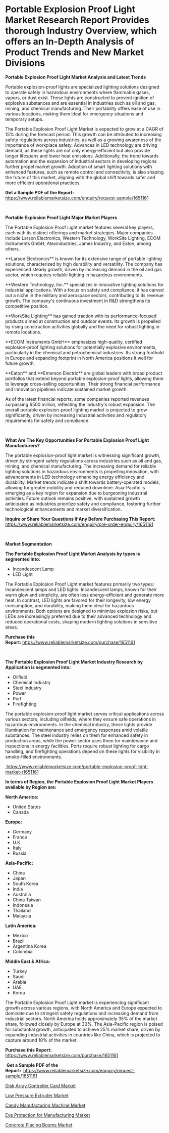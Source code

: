 <p><h1>Portable Explosion Proof Light Market Research Report Provides thorough Industry Overview, which offers an In-Depth Analysis of Product Trends and New Market Divisions</h1></p><p><strong>Portable Explosion Proof Light Market Analysis and Latest Trends</strong></p>
<p><p>Portable explosion-proof lights are specialized lighting solutions designed to operate safely in hazardous environments where flammable gases, vapors, or dust exist. These lights are constructed to prevent ignition of explosive substances and are essential in industries such as oil and gas, mining, and chemical manufacturing. Their portability offers ease of use in various locations, making them ideal for emergency situations and temporary setups.</p><p>The Portable Explosion Proof Light Market is expected to grow at a CAGR of 15% during the forecast period. This growth can be attributed to increasing safety regulations across industries, as well as a growing awareness of the importance of workplace safety. Advances in LED technology are driving demand, as these lights are not only energy-efficient but also provide longer lifespans and lower heat emissions. Additionally, the trend towards automation and the expansion of industrial sectors in developing regions further propel market growth. Adoption of smart lighting solutions with enhanced features, such as remote control and connectivity, is also shaping the future of this market, aligning with the global shift towards safer and more efficient operational practices.</p></p>
<p><strong>Get a Sample PDF of the Report:&nbsp;</strong> <a href="https://www.reliablemarketsize.com/enquiry/request-sample/1651161?utm_campaign=2034&utm_medium=2&utm_source=Github&utm_content=ia&utm_term=23032025&utm_id=portable-explosion-proof-light">https://www.reliablemarketsize.com/enquiry/request-sample/1651161</a></p>
<p>&nbsp;</p>
<p><strong>Portable Explosion Proof Light Major Market Players</strong></p>
<p><p>The Portable Explosion Proof Light market features several key players, each with its distinct offerings and market strategies. Major companies include Larson Electronics, Western Technology, WorkSite Lighting, ECOM Instruments GmbH, Atexindustries, James Industry, and Eaton, among others.</p><p>**Larson Electronics** is known for its extensive range of portable lighting solutions, characterized by high durability and versatility. The company has experienced steady growth, driven by increasing demand in the oil and gas sector, which requires reliable lighting in hazardous environments. </p><p>**Western Technology, Inc.** specializes in innovative lighting solutions for industrial applications. With a focus on safety and compliance, it has carved out a niche in the military and aerospace sectors, contributing to its revenue growth. The company's continuous investment in R&D strengthens its competitive position.</p><p>**WorkSite Lighting** has gained traction with its performance-focused products aimed at construction and outdoor events. Its growth is propelled by rising construction activities globally and the need for robust lighting in remote locations.</p><p>**ECOM Instruments GmbH** emphasizes high-quality, certified explosion-proof lighting solutions for potentially explosive environments, particularly in the chemical and petrochemical industries. Its strong foothold in Europe and expanding footprint in North America positions it well for future growth.</p><p>**Eaton** and **Emerson Electric** are global leaders with broad product portfolios that extend beyond portable explosion-proof lights, allowing them to leverage cross-selling opportunities. Their strong financial performance and innovation pipelines indicate sustained market growth.</p><p>As of the latest financial reports, some companies reported revenues surpassing $500 million, reflecting the industry's robust expansion. The overall portable explosion-proof lighting market is projected to grow significantly, driven by increasing industrial activities and regulatory requirements for safety and compliance.</p></p>
<p>&nbsp;</p>
<p><strong>What Are The Key Opportunities For Portable Explosion Proof Light Manufacturers?</strong></p>
<p><p>The portable explosion-proof light market is witnessing significant growth, driven by stringent safety regulations across industries such as oil and gas, mining, and chemical manufacturing. The increasing demand for reliable lighting solutions in hazardous environments is propelling innovation, with advancements in LED technology enhancing energy efficiency and durability. Market trends indicate a shift towards battery-operated models, allowing for greater mobility and reduced downtime. Asia-Pacific is emerging as a key region for expansion due to burgeoning industrial activities. Future outlook remains positive, with sustained growth anticipated as industries prioritize safety and compliance, fostering further technological enhancements and market diversification.</p></p>
<p><strong>Inquire or Share Your Questions If Any Before Purchasing This Report:</strong> <a href="https://www.reliablemarketsize.com/enquiry/pre-order-enquiry/1651161?utm_campaign=2034&utm_medium=2&utm_source=Github&utm_content=ia&utm_term=23032025&utm_id=portable-explosion-proof-light">https://www.reliablemarketsize.com/enquiry/pre-order-enquiry/1651161</a></p>
<p>&nbsp;</p>
<p><strong>Market Segmentation</strong></p>
<p><strong>The Portable Explosion Proof Light Market Analysis by types is segmented into:</strong></p>
<p><ul><li>Incandescent Lamp</li><li>LED Light</li></ul></p>
<p><p>The Portable Explosion Proof Light market features primarily two types: Incandescent lamps and LED lights. Incandescent lamps, known for their warm glow and simplicity, are often less energy-efficient and generate more heat. In contrast, LED lights are favored for their longevity, low energy consumption, and durability, making them ideal for hazardous environments. Both options are designed to minimize explosion risks, but LEDs are increasingly preferred due to their advanced technology and reduced operational costs, shaping modern lighting solutions in sensitive areas.</p></p>
<p><strong>Purchase this Report:&nbsp;</strong><a href="https://www.reliablemarketsize.com/purchase/1651161?utm_campaign=2034&utm_medium=2&utm_source=Github&utm_content=ia&utm_term=23032025&utm_id=portable-explosion-proof-light">https://www.reliablemarketsize.com/purchase/1651161</a></p>
<p>&nbsp;</p>
<p><strong>The Portable Explosion Proof Light Market Industry Research by Application is segmented into:</strong></p>
<p><ul><li>Oilfield</li><li>Chemical Industry</li><li>Steel Industry</li><li>Power</li><li>Port</li><li>Firefighting</li></ul></p>
<p><p>The portable explosion-proof light market serves critical applications across various sectors, including oilfields, where they ensure safe operations in hazardous environments. In the chemical industry, these lights provide illumination for maintenance and emergency responses amid volatile substances. The steel industry relies on them for enhanced safety in production areas, while the power sector uses them for maintenance and inspections in energy facilities. Ports require robust lighting for cargo handling, and firefighting operations depend on these lights for visibility in smoke-filled environments.</p></p>
<p><a href="https://www.reliablemarketsize.com/portable-explosion-proof-light-market-r1651161?utm_campaign=2034&utm_medium=2&utm_source=Github&utm_content=ia&utm_term=23032025&utm_id=portable-explosion-proof-light">&nbsp;https://www.reliablemarketsize.com/portable-explosion-proof-light-market-r1651161</a></p>
<p><strong>In terms of Region, the Portable Explosion Proof Light Market Players available by Region are:</strong></p>
<p>
    <p> <strong> North America: </strong>
        <ul>
            <li>United States</li>
            <li>Canada</li>
        </ul>
        </p> 
    <p> <strong> Europe: </strong>
        <ul>
            <li>Germany</li>
            <li>France</li>
            <li>U.K.</li>
            <li>Italy</li>
            <li>Russia</li>
        </ul>
        </p> 
    <p> <strong> Asia-Pacific: </strong>
        <ul>
            <li>China</li>
            <li>Japan</li>
            <li>South Korea</li>
            <li>India</li>
            <li>Australia</li>
            <li>China Taiwan</li>
            <li>Indonesia</li>
            <li>Thailand</li>
            <li>Malaysia</li>
        </ul>
        </p> 
    <p> <strong> Latin America: </strong>
        <ul>
            <li>Mexico</li>
            <li>Brazil</li>
            <li>Argentina Korea</li>
            <li>Colombia</li>
        </ul>
        </p> 
    <p> <strong> Middle East & Africa: </strong>
        <ul>
            <li>Turkey</li>
            <li>Saudi</li>
            <li>Arabia</li>
            <li>UAE</li>
            <li>Korea</li>
        </ul>
    </p>
    </p>
<p><p>The Portable Explosion Proof Light market is experiencing significant growth across various regions, with North America and Europe expected to dominate due to stringent safety regulations and increasing demand from industrial sectors. North America holds approximately 35% of the market share, followed closely by Europe at 30%. The Asia-Pacific region is poised for substantial growth, anticipated to achieve 25% market share, driven by expanding industrial activities in countries like China, which is projected to capture around 10% of the market.</p></p>
<p><strong>Purchase this Report: </strong><a href="https://www.reliablemarketsize.com/purchase/1651161?utm_campaign=2034&utm_medium=2&utm_source=Github&utm_content=ia&utm_term=23032025&utm_id=portable-explosion-proof-light">https://www.reliablemarketsize.com/purchase/1651161</a></p>
<p>&nbsp;<strong>Get a Sample PDF of the Report:&nbsp;&nbsp;</strong><a href="https://www.reliablemarketsize.com/enquiry/request-sample/1651161?utm_campaign=2034&utm_medium=2&utm_source=Github&utm_content=ia&utm_term=23032025&utm_id=portable-explosion-proof-light">https://www.reliablemarketsize.com/enquiry/request-sample/1651161</a></p>
<p><strong></strong></p>
<p><p><a href="https://github.com/roceljiabur/Market-Research-Report-List-1/blob/main/disk-array-controller-card-market.md?utm_campaign=2034&utm_medium=2&utm_source=Github&utm_content=ia&utm_term=23032025&utm_id=portable-explosion-proof-light">Disk Array Controller Card Market</a></p><p><a href="https://www.linkedin.com/pulse/low-pressure-extruder-market-report-in-depth-analysis-industry-sctyf?utm_campaign=2034&utm_medium=2&utm_source=Github&utm_content=ia&utm_term=23032025&utm_id=portable-explosion-proof-light">Low Pressure Extruder Market</a></p><p><a href="https://www.linkedin.com/pulse/regional-development-deployment-revenue-growth-candy-manufacturing-uznhf?utm_campaign=2034&utm_medium=2&utm_source=Github&utm_content=ia&utm_term=23032025&utm_id=portable-explosion-proof-light">Candy Manufacturing Machine Market</a></p><p><a href="https://github.com/safurdorthu8/Market-Research-Report-List-1/blob/main/eye-protection-for-manufacturing-market.md?utm_campaign=2034&utm_medium=2&utm_source=Github&utm_content=ia&utm_term=23032025&utm_id=portable-explosion-proof-light">Eye Protection for Manufacturing Market</a></p><p><a href="https://www.linkedin.com/pulse/concrete-placing-booms-market-insights-report-company-specific-jbadf?utm_campaign=2034&utm_medium=2&utm_source=Github&utm_content=ia&utm_term=23032025&utm_id=portable-explosion-proof-light">Concrete Placing Booms Market</a></p></p>